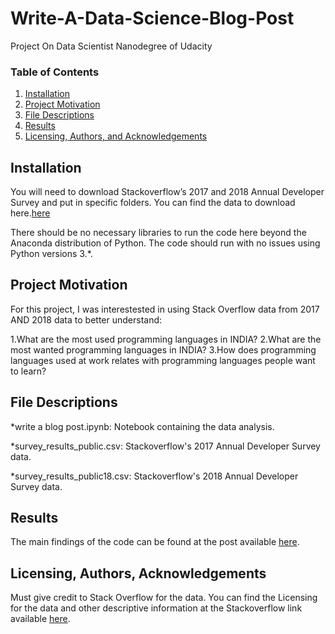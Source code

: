 # Write-A-Data-Science-Blog-Post
Project On Data Scientist Nanodegree of Udacity

### Table of Contents

1. [Installation](#installation)
2. [Project Motivation](#motivation)
3. [File Descriptions](#files)
4. [Results](#results)
5. [Licensing, Authors, and Acknowledgements](#licensing)

## Installation <a name="installation"></a>

You will need to download Stackoverflow’s 2017 and 2018 Annual Developer Survey and put in specific folders. You can find the data to download here.[here](https://insights.stackoverflow.com/survey)

There should be no necessary libraries to run the code here beyond the Anaconda distribution of Python.  The code should run with no issues using Python versions 3.*.

## Project Motivation<a name="motivation"></a>

For this project, I was interestested in using Stack Overflow data from 2017 AND 2018  data to better understand:

1.What are the most used programming languages in INDIA?
2.What are the most wanted programming languages in INDIA?
3.How does programming languages used at work relates with programming languages people want to learn?

## File Descriptions <a name="files"></a>

*write a blog post.ipynb: Notebook containing the data analysis.

*survey_results_public.csv: Stackoverflow's 2017 Annual Developer Survey data.

*survey_results_public18.csv: Stackoverflow's 2018 Annual Developer Survey data.

## Results<a name="results"></a>

The main findings of the code can be found at the post available [here](https:).

## Licensing, Authors, Acknowledgements<a name="licensing"></a>

Must give credit to Stack Overflow for the data. You can find the Licensing for the data and other descriptive information at the Stackoverflow link available [here](https://insights.stackoverflow.com/survey).
